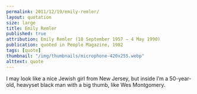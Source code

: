 ```yaml
---
permalink: 2011/12/19/emily-remler/
layout: quotation
size: large
title: Emily Remler
published: true
attribution: Emily Remler (18 September 1957 – 4 May 1990)
publication: quoted in People Magazine, 1982
tags: [quote]
thumbnail: "/img/thumbnails/microphone-420x255.webp"
alttext: quote
---
```


I may look like a nice Jewish girl from New Jersey, but inside I’m a
50-year-old, heavyset black man with a big thumb, like Wes Montgomery.
